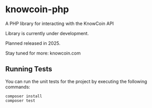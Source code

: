 # knowcoin-php
A PHP library for interacting with the KnowCoin API

Library is currently under development.

Planned released in 2025. 

Stay tuned for more: knowcoin.com

## Running Tests
You can run the unit tests for the project by executing the following commands:
```
composer install
composer test
```

